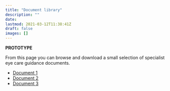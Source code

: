```yaml
---
title: "Document library"
description: ""
date:
lastmod: 2021-03-12T11:38:41Z
draft: false
images: []
---
```


**PROTOTYPE**

From this page you can browse and download a small selection of specialist eye care guidance documents. 

* [Document 1](fake.link)
* [Document 2](fake.link)
* [Document 3](fake.link)
